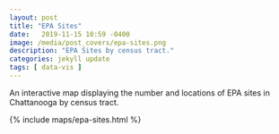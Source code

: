 ```yaml
---
layout: post
title: "EPA Sites"
date:   2019-11-15 10:59 -0400
image: /media/post_covers/epa-sites.png
description: "EPA Sites by census tract."
categories: jekyll update
tags: [ data-vis ]
---
```


An interactive map displaying the number and locations of EPA sites in Chattanooga by census tract.

{% include maps/epa-sites.html %}